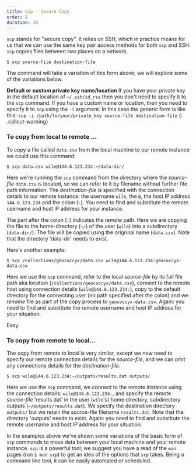 ```yaml
---
title: scp - Secure Copy
order: 2
duration: 10
---
```


`scp` stands for "secure copy". It relies on SSH, which in practice means for us that we can use the same key pair access methods for both `scp` and SSH. `scp` copies files between two places on a network.

```
$ scp source-file destination-file
```
The command will take a variation of this form above; we will explore some of the variations below.

**Default or custom private key name/location** If you have your private key in the default location of `~/.ssh/id_rsa` then you don't need to specify it to the `scp` command. If you have a custom name or location, then you need to specify it to `scp` using the `-i` argument. In this case the generic form is like this:
`scp -i /path/to/your/private_key source-file destination-file`
{: .callout-warning}

### To copy from local to remote ...

To copy a file called `data.csv` from the local machine to our remote instance we could use this command:

```
$ scp data.csv wile@144.6.123.234:~/data-dir/
```

Here we're running the `scp` command from the directory where  the *source-file* `data.csv` is located, so we can refer to it by filename without further file path information. The *destination-file* is specified with the connection details to our remote instance: the username `wile`, the `@`, the host IP address `144.6.123.234` and the colon (`:`). You need to find and substitute the remote username and host IP address for your instance.

The part after the colon (`:`) indicates the remote path. Here we are copying the file to the home-directory (`~/`) of the user (`wile`) into a subdirectory (`data-dir/`). The file will be copied using the origrinal name (`data.csv`). Note that the directory 'data-dir' needs to exist.

Here's another example:

```
$ scp /collections/geococcyx/data.csv wile@144.6.123.234:geococcyx-data.csv
```

Here we use the `scp` command, refer to the local  *source-file* by its full file path aka location (`/collections/geococcyx/data.csv`), connect to the remote host using connection details (`wile@144.6.123.234:`), copy to the default directory for the connecting user (no path specified after the colon) and we *rename* file as part of the copy process to `geococcyx-data.csv`. Again: you need to find and substitute the remote username and host IP address for your situation.

Easy.

### To copy from remote to local...

The copy from remote to local is very similar, except we now need to specify our remote connection details for the *source-file*, and we can omit any connections details for the *destination-file*.

```
$ scp wile@144.6.123.234:~/outputs/results.dat outputs/
```

Here we use the `scp` command, we connect to the remote instance using the connection details: `wile@144.6.123.234:`, and specify the remote *source-file* 'results.dat' in the user (`wile`'s) home directory, subdirectory outputs (`~/outputs/results.dat`). We specify the destination directory `outputs/` but we retain the source-file filename `results.dat`. Note that the directory 'outputs' needs to exist. Again: you need to find and substitute the remote username and host IP address for your situation.

In the examples above we've shown some variations of the basic form of `scp` commands to move data between your local machine and your remote instance. `scp` is a powerful tool; we suggest you have a read of the `man` pages (run `$ man scp`) to get an idea of the options that `scp` takes. Being a command line tool, it can be easily automated or scheduled.

